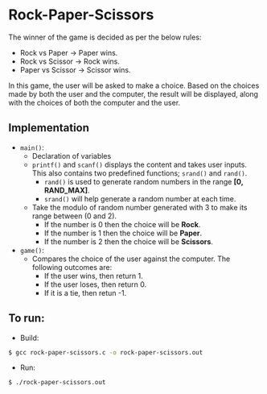 # Rock-Paper-Scissors

The winner of the game is decided as per the below rules:

- Rock vs Paper -> Paper wins.
- Rock vs Scissor -> Rock wins.
- Paper vs Scissor -> Scissor wins.

In this game, the user will be asked to make a choice. Based on the choices made by both the user and the computer, the 
result will be displayed, along with the choices of both the computer and the user.

## Implementation

- `main()`:
  - Declaration of variables
  - `printf()` and `scanf()` displays the content and takes user inputs. This also contains two predefined functions; 
  `srand()` and `rand()`.
    - `rand()` is used to generate random numbers in the range **[0, RAND_MAX]**.
    - `srand()` will help generate a random number at each time. 
  - Take the modulo of random number generated with 3 to make its range between (0 and 2).
    - If the number is 0 then the choice will be **Rock**.
    - If the number is 1 then the choice will be **Paper**.
    - If the number is 2 then the choice will be **Scissors**.
- `game()`:
  - Compares the choice of the user against the computer. The following outcomes are:
    - If the user wins, then return 1.
    - If the user loses, then return 0.
    - If it is a tie, then retun -1.

## To run:

- Build:

``` bash
$ gcc rock-paper-scissors.c -o rock-paper-scissors.out
```

- Run:

``` bash
$ ./rock-paper-scissors.out
```

